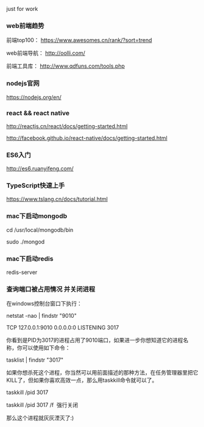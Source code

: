 just for work

### web前端趋势

前端top100： https://www.awesomes.cn/rank/?sort=trend

web前端导航： http://oolli.com/

前端工具库： http://www.qdfuns.com/tools.php

### nodejs官网

https://nodejs.org/en/

### react && react native

http://reactjs.cn/react/docs/getting-started.html

http://facebook.github.io/react-native/docs/getting-started.html

### ES6入门

http://es6.ruanyifeng.com/

### TypeScript快速上手

https://www.tslang.cn/docs/tutorial.html

### mac下启动mongodb

cd /usr/local/mongodb/bin

sudo ./mongod

### mac下启动redis

redis-server

### 查询端口被占用情况 并关闭进程

在windows控制台窗口下执行：

netstat -nao | findstr "9010"           

TCP 127.0.0.1:9010 0.0.0.0:0 LISTENING 3017

你看到是PID为3017的进程占用了9010端口，如果进一步你想知道它的进程名称，你可以使用如下命令：

tasklist | findstr "3017"

如果你想杀死这个进程，你当然可以用前面描述的那种方法，在任务管理器里把它KILL了，但如果你喜欢高效一点，那么用taskkill命令就可以了。

taskkill /pid 3017

taskkill /pid 3017 /f  强行关闭

那么这个进程就灰灰湮灭了:)
